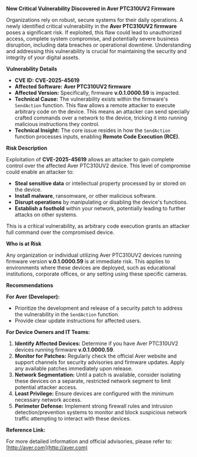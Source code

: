 **New Critical Vulnerability Discovered in Aver PTC310UV2 Firmware**

Organizations rely on robust, secure systems for their daily operations. A newly identified critical vulnerability in the **Aver PTC310UV2 firmware** poses a significant risk. If exploited, this flaw could lead to unauthorized access, complete system compromise, and potentially severe business disruption, including data breaches or operational downtime. Understanding and addressing this vulnerability is crucial for maintaining the security and integrity of your digital assets.

**Vulnerability Details**

*   **CVE ID:** **CVE-2025-45619**
*   **Affected Software:** **Aver PTC310UV2 firmware**
*   **Affected Version:** Specifically, firmware **v.0.1.0000.59** is impacted.
*   **Technical Cause:** The vulnerability exists within the firmware's `SendAction` function. This flaw allows a remote attacker to execute arbitrary code on the device. This means an attacker can send specially crafted commands over a network to the device, tricking it into running malicious instructions they control.
*   **Technical Insight:** The core issue resides in how the `SendAction` function processes inputs, enabling **Remote Code Execution (RCE)**.

**Risk Description**

Exploitation of **CVE-2025-45619** allows an attacker to gain complete control over the affected Aver PTC310UV2 device. This level of compromise could enable an attacker to:

*   **Steal sensitive data** or intellectual property processed by or stored on the device.
*   **Install malware**, ransomware, or other malicious software.
*   **Disrupt operations** by manipulating or disabling the device's functions.
*   **Establish a foothold** within your network, potentially leading to further attacks on other systems.

This is a critical vulnerability, as arbitrary code execution grants an attacker full command over the compromised device.

**Who is at Risk**

Any organization or individual utilizing Aver PTC310UV2 devices running firmware version **v.0.1.0000.59** is at immediate risk. This applies to environments where these devices are deployed, such as educational institutions, corporate offices, or any setting using these specific cameras.

**Recommendations**

**For Aver (Developer):**

*   Prioritize the development and release of a security patch to address the vulnerability in the `SendAction` function.
*   Provide clear update instructions for affected users.

**For Device Owners and IT Teams:**

1.  **Identify Affected Devices:** Determine if you have Aver PTC310UV2 devices running firmware **v.0.1.0000.59**.
2.  **Monitor for Patches:** Regularly check the official Aver website and support channels for security advisories and firmware updates. Apply any available patches immediately upon release.
3.  **Network Segmentation:** Until a patch is available, consider isolating these devices on a separate, restricted network segment to limit potential attacker access.
4.  **Least Privilege:** Ensure devices are configured with the minimum necessary network access.
5.  **Perimeter Defense:** Implement strong firewall rules and intrusion detection/prevention systems to monitor and block suspicious network traffic attempting to interact with these devices.

**Reference Link:**

For more detailed information and official advisories, please refer to:
[http://aver.com](http://aver.com)